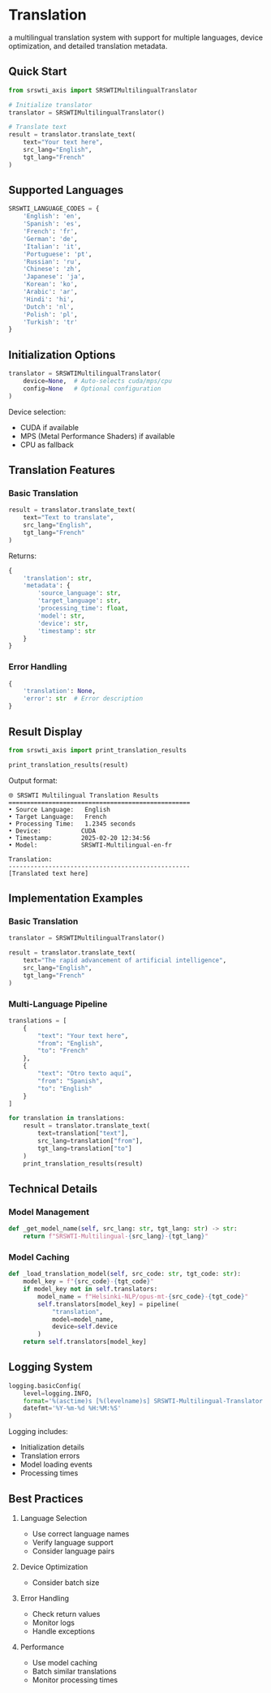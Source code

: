 # Translation
a multilingual translation system with support for multiple languages, device optimization, and detailed translation metadata.

## Quick Start

```python
from srswti_axis import SRSWTIMultilingualTranslator

# Initialize translator
translator = SRSWTIMultilingualTranslator()

# Translate text
result = translator.translate_text(
    text="Your text here",
    src_lang="English",
    tgt_lang="French"
)
```

## Supported Languages

```python
SRSWTI_LANGUAGE_CODES = {
    'English': 'en',
    'Spanish': 'es',
    'French': 'fr',
    'German': 'de',
    'Italian': 'it',
    'Portuguese': 'pt',
    'Russian': 'ru',
    'Chinese': 'zh',
    'Japanese': 'ja',
    'Korean': 'ko',
    'Arabic': 'ar',
    'Hindi': 'hi',
    'Dutch': 'nl',
    'Polish': 'pl',
    'Turkish': 'tr'
}
```

## Initialization Options

```python
translator = SRSWTIMultilingualTranslator(
    device=None,  # Auto-selects cuda/mps/cpu
    config=None   # Optional configuration
)
```

Device selection:
- CUDA if available
- MPS (Metal Performance Shaders) if available
- CPU as fallback

## Translation Features

### Basic Translation

```python
result = translator.translate_text(
    text="Text to translate",
    src_lang="English",
    tgt_lang="French"
)
```

Returns:
```python
{
    'translation': str,
    'metadata': {
        'source_language': str,
        'target_language': str,
        'processing_time': float,
        'model': str,
        'device': str,
        'timestamp': str
    }
}
```

### Error Handling

```python
{
    'translation': None,
    'error': str  # Error description
}
```

## Result Display

```python
from srswti_axis import print_translation_results

print_translation_results(result)
```

Output format:
```
🌐 SRSWTI Multilingual Translation Results
==================================================
• Source Language:   English
• Target Language:   French
• Processing Time:   1.2345 seconds
• Device:           CUDA
• Timestamp:        2025-02-20 12:34:56
• Model:            SRSWTI-Multilingual-en-fr

Translation:
--------------------------------------------------
[Translated text here]
```

## Implementation Examples

### Basic Translation

```python
translator = SRSWTIMultilingualTranslator()

result = translator.translate_text(
    text="The rapid advancement of artificial intelligence",
    src_lang="English",
    tgt_lang="French"
)
```

### Multi-Language Pipeline

```python
translations = [
    {
        "text": "Your text here",
        "from": "English",
        "to": "French"
    },
    {
        "text": "Otro texto aquí",
        "from": "Spanish",
        "to": "English"
    }
]

for translation in translations:
    result = translator.translate_text(
        text=translation["text"],
        src_lang=translation["from"],
        tgt_lang=translation["to"]
    )
    print_translation_results(result)
```

## Technical Details

### Model Management

```python
def _get_model_name(self, src_lang: str, tgt_lang: str) -> str:
    return f"SRSWTI-Multilingual-{src_lang}-{tgt_lang}"
```

### Model Caching

```python
def _load_translation_model(self, src_code: str, tgt_code: str):
    model_key = f"{src_code}-{tgt_code}"
    if model_key not in self.translators:
        model_name = f"Helsinki-NLP/opus-mt-{src_code}-{tgt_code}"
        self.translators[model_key] = pipeline(
            "translation",
            model=model_name,
            device=self.device
        )
    return self.translators[model_key]
```

## Logging System

```python
logging.basicConfig(
    level=logging.INFO,
    format='%(asctime)s [%(levelname)s] SRSWTI-Multilingual-Translator: %(message)s',
    datefmt='%Y-%m-%d %H:%M:%S'
)
```

Logging includes:
- Initialization details
- Translation errors
- Model loading events
- Processing times


## Best Practices

1. Language Selection
   - Use correct language names
   - Verify language support
   - Consider language pairs

2. Device Optimization
   - Consider batch size

3. Error Handling
   - Check return values
   - Monitor logs
   - Handle exceptions

4. Performance
   - Use model caching
   - Batch similar translations
   - Monitor processing times
